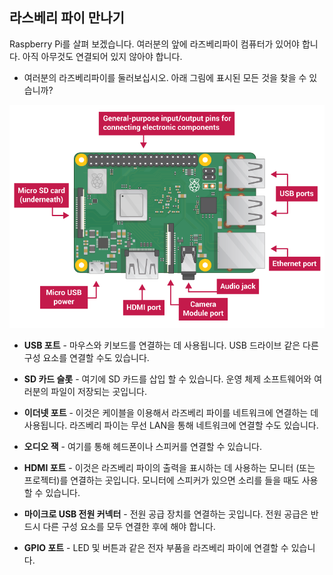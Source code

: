 ## 라스베리 파이 만나기

Raspberry Pi를 살펴 보겠습니다. 여러분의 앞에 라즈베리파이 컴퓨터가 있어야 합니다. 아직 아무것도 연결되어 있지 않아야 합니다.

+ 여러분의 라즈베리파이를 둘러보십시오. 아래 그림에 표시된 모든 것을 찾을 수 있습니까?

![스크린샷](images/pi-labelled-names.png)

+ **USB 포트** - 마우스와 키보드를 연결하는 데 사용됩니다. USB 드라이브 같은 다른 구성 요소를 연결할 수도 있습니다.

+ **SD 카드 슬롯** - 여기에 SD 카드를 삽입 할 수 있습니다. 운영 체제 소프트웨어와 여러분의 파일이 저장되는 곳입니다.

+ **이더넷 포트** - 이것은 케이블을 이용해서 라즈베리 파이를 네트워크에 연결하는 데 사용됩니다. 라즈베리 파이는 무선 LAN을 통해 네트워크에 연결할 수도 있습니다.

+ **오디오 잭** - 여기를 통해 헤드폰이나 스피커를 연결할 수 있습니다.

+ **HDMI 포트** - 이것은 라즈베리 파이의 출력을 표시하는 데 사용하는 모니터 (또는 프로젝터)를 연결하는 곳입니다. 모니터에 스피커가 있으면 소리를 들을 때도 사용할 수 있습니다.

+ **마이크로 USB 전원 커넥터** - 전원 공급 장치를 연결하는 곳입니다. 전원 공급은 반드시 다른 구성 요소를 모두 연결한 후에 해야 합니다.

+ **GPIO 포트** - LED 및 버튼과 같은 전자 부품을 라즈베리 파이에 연결할 수 있습니다.